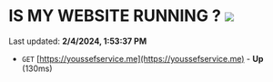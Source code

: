 # IS MY WEBSITE RUNNING ? [![](https://img.shields.io/static/v1?label=Sponsor&message=%E2%9D%A4&logo=GitHub&color=%23fe8e86)](https://github.com/sponsors/<username>)

Last updated: **2/4/2024, 1:53:37 PM**

- `GET` [https://youssefservice.me](https://youssefservice.me) - **Up** (130ms)
